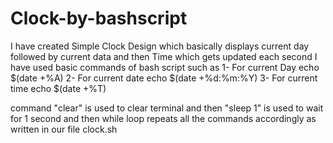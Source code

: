 # Clock-by-bashscript
I have created Simple Clock Design which basically displays current day followed by current data and then Time which gets updated each second
I have used basic commands of bash script such as 
1- For current Day
  echo $(date +%A)
2- For current date
  echo $(date +%d:%m:%Y)
3- For current time
  echo $(date +%T)

command  "clear" is used to clear terminal and then "sleep 1" is used to wait for 1 second
and then while loop repeats all the commands accordingly as written in our file clock.sh

  
  
